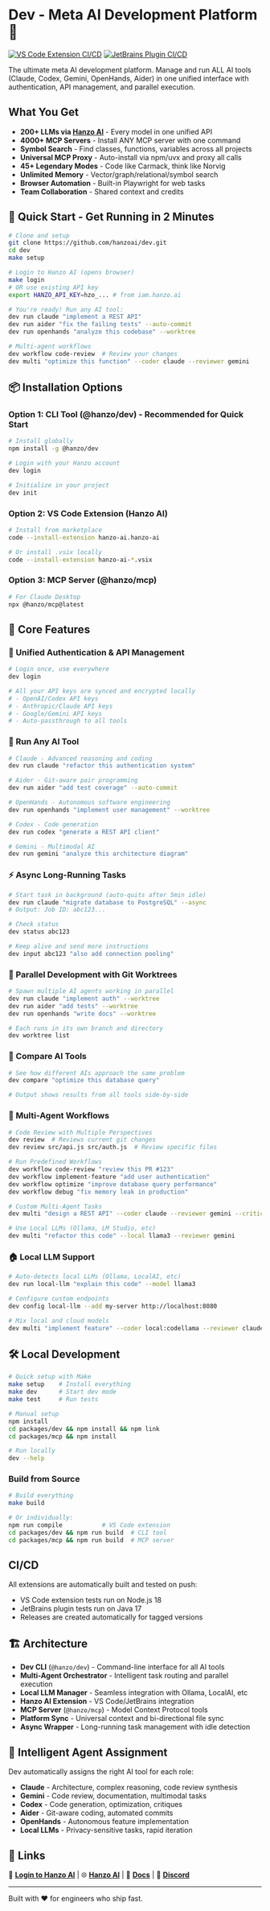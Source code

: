 # Dev - Meta AI Development Platform 🚀

[![VS Code Extension CI/CD](https://github.com/hanzoai/dev/workflows/VS%20Code%20Extension%20CI%2FCD/badge.svg)](https://github.com/hanzoai/dev/actions/workflows/vscode-extension.yml)
[![JetBrains Plugin CI/CD](https://github.com/hanzoai/dev/workflows/JetBrains%20Plugin%20CI%2FCD/badge.svg)](https://github.com/hanzoai/dev/actions/workflows/jetbrains-plugin.yml)

The ultimate meta AI development platform. Manage and run ALL AI tools (Claude, Codex, Gemini, OpenHands, Aider) in one unified interface with authentication, API management, and parallel execution. 

## What You Get

- **200+ LLMs via [Hanzo AI](https://hanzo.ai)** - Every model in one unified API
- **4000+ MCP Servers** - Install ANY MCP server with one command
- **Symbol Search** - Find classes, functions, variables across all projects
- **Universal MCP Proxy** - Auto-install via npm/uvx and proxy all calls  
- **45+ Legendary Modes** - Code like Carmack, think like Norvig
- **Unlimited Memory** - Vector/graph/relational/symbol search
- **Browser Automation** - Built-in Playwright for web tasks
- **Team Collaboration** - Shared context and credits

## 🚀 Quick Start - Get Running in 2 Minutes

```bash
# Clone and setup
git clone https://github.com/hanzoai/dev.git
cd dev
make setup

# Login to Hanzo AI (opens browser)
make login
# OR use existing API key
export HANZO_API_KEY=hzo_... # from iam.hanzo.ai

# You're ready! Run any AI tool:
dev run claude "implement a REST API"
dev run aider "fix the failing tests" --auto-commit
dev run openhands "analyze this codebase" --worktree

# Multi-agent workflows
dev workflow code-review  # Review your changes
dev multi "optimize this function" --coder claude --reviewer gemini
```

## 📦 Installation Options

### Option 1: CLI Tool (@hanzo/dev) - Recommended for Quick Start
```bash
# Install globally
npm install -g @hanzo/dev

# Login with your Hanzo account
dev login

# Initialize in your project
dev init
```

### Option 2: VS Code Extension (Hanzo AI)
```bash
# Install from marketplace
code --install-extension hanzo-ai.hanzo-ai

# Or install .vsix locally
code --install-extension hanzo-ai-*.vsix
```

### Option 3: MCP Server (@hanzo/mcp)
```bash
# For Claude Desktop
npx @hanzo/mcp@latest
```

## 🎯 Core Features

### 🔐 Unified Authentication & API Management
```bash
# Login once, use everywhere
dev login

# All your API keys are synced and encrypted locally
# - OpenAI/Codex API keys
# - Anthropic/Claude API keys  
# - Google/Gemini API keys
# - Auto-passthrough to all tools
```

### 🤖 Run Any AI Tool
```bash
# Claude - Advanced reasoning and coding
dev run claude "refactor this authentication system"

# Aider - Git-aware pair programming
dev run aider "add test coverage" --auto-commit

# OpenHands - Autonomous software engineering
dev run openhands "implement user management" --worktree

# Codex - Code generation
dev run codex "generate a REST API client"

# Gemini - Multimodal AI
dev run gemini "analyze this architecture diagram"
```

### ⚡ Async Long-Running Tasks
```bash
# Start task in background (auto-quits after 5min idle)
dev run claude "migrate database to PostgreSQL" --async
# Output: Job ID: abc123...

# Check status
dev status abc123

# Keep alive and send more instructions
dev input abc123 "also add connection pooling"
```

### 🌳 Parallel Development with Git Worktrees
```bash
# Spawn multiple AI agents working in parallel
dev run claude "implement auth" --worktree
dev run aider "add tests" --worktree  
dev run openhands "write docs" --worktree

# Each runs in its own branch and directory
dev worktree list
```

### 🔄 Compare AI Tools
```bash
# See how different AIs approach the same problem
dev compare "optimize this database query"

# Output shows results from all tools side-by-side
```

### 🤝 Multi-Agent Workflows
```bash
# Code Review with Multiple Perspectives
dev review  # Reviews current git changes
dev review src/api.js src/auth.js  # Review specific files

# Run Predefined Workflows
dev workflow code-review "review this PR #123"
dev workflow implement-feature "add user authentication"
dev workflow optimize "improve database query performance"
dev workflow debug "fix memory leak in production"

# Custom Multi-Agent Tasks
dev multi "design a REST API" --coder claude --reviewer gemini --critic codex

# Use Local LLMs (Ollama, LM Studio, etc)
dev multi "refactor this code" --local llama3 --reviewer gemini
```

### 🏠 Local LLM Support
```bash
# Auto-detects local LLMs (Ollama, LocalAI, etc)
dev run local-llm "explain this code" --model llama3

# Configure custom endpoints
dev config local-llm --add my-server http://localhost:8080

# Mix local and cloud models
dev multi "implement feature" --coder local:codellama --reviewer claude
```

## 🛠️ Local Development

```bash
# Quick setup with Make
make setup    # Install everything
make dev      # Start dev mode
make test     # Run tests

# Manual setup
npm install
cd packages/dev && npm install && npm link
cd packages/mcp && npm install

# Run locally
dev --help
```

### Build from Source
```bash
# Build everything
make build

# Or individually:
npm run compile           # VS Code extension
cd packages/dev && npm run build  # CLI tool
cd packages/mcp && npm run build  # MCP server
```

## CI/CD

All extensions are automatically built and tested on push:
- VS Code extension tests run on Node.js 18
- JetBrains plugin tests run on Java 17
- Releases are created automatically for tagged versions

## 🏗️ Architecture

- **Dev CLI** (`@hanzo/dev`) - Command-line interface for all AI tools
- **Multi-Agent Orchestrator** - Intelligent task routing and parallel execution
- **Local LLM Manager** - Seamless integration with Ollama, LocalAI, etc
- **Hanzo AI Extension** - VS Code/JetBrains integration  
- **MCP Server** (`@hanzo/mcp`) - Model Context Protocol tools
- **Platform Sync** - Universal context and bi-directional file sync
- **Async Wrapper** - Long-running task management with idle detection

## 🧠 Intelligent Agent Assignment

Dev automatically assigns the right AI tool for each role:

- **Claude** - Architecture, complex reasoning, code review synthesis
- **Gemini** - Code review, documentation, multimodal tasks
- **Codex** - Code generation, optimization, critiques
- **Aider** - Git-aware coding, automated commits
- **OpenHands** - Autonomous feature implementation
- **Local LLMs** - Privacy-sensitive tasks, rapid iteration

## 🔗 Links

🚀 **[Login to Hanzo AI](https://iam.hanzo.ai)** | 🌐 **[Hanzo AI](https://hanzo.ai)** | 📖 **[Docs](https://docs.hanzo.ai)** | 💬 **[Discord](https://discord.gg/hanzoai)**

---

Built with ❤️ for engineers who ship fast.